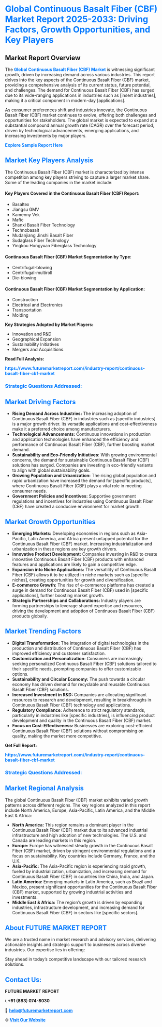 <h1 style="color: #007BFF;">Global Continuous Basalt Fiber (CBF) Market Report 2025-2033: Driving Factors, Growth Opportunities, and Key Players</h1>

<section id="overview">
<h2>Market Report Overview</h2>
<p>The <a href="https://www.futuremarketreport.com//industry-report/continuous-basalt-fiber-cbf-market" style="color: #007BFF; text-decoration: none;"><strong>Global Continuous Basalt Fiber (CBF) Market</strong></a> is witnessing significant growth, driven by increasing demand across various industries. This report delves into the key aspects of the Continuous Basalt Fiber (CBF) market, providing a comprehensive analysis of its current status, future potential, and challenges. The demand for Continuous Basalt Fiber (CBF) has surged due to its wide-ranging applications in industries such as [insert industries], making it a critical component in modern-day [applications].</p>
<p>As consumer preferences shift and industries innovate, the Continuous Basalt Fiber (CBF) market continues to evolve, offering both challenges and opportunities for stakeholders. The global market is expected to expand at a substantial compound annual growth rate (CAGR) over the forecast period, driven by technological advancements, emerging applications, and increasing investments by major players.</p>
</section>

<section id="overview">
<p><a href="https://www.futuremarketreport.com//request-sample/reportId=89828" style="color: #007BFF; text-decoration: none;"><strong>Explore Sample Report Here</strong></a></p>
</section>

<section id="key-players">
<h2 style="color: #007BFF;">Market Key Players Analysis</h2>
<p>The Continuous Basalt Fiber (CBF) market is characterized by intense competition among key players striving to capture a larger market share. Some of the leading companies in the market include:</p>
<h4>Key Players Covered in the Continuous Basalt Fiber (CBF) Report:</h4>
<ul><li>Basaltex</li><li>Jiangsu GMV</li><li>Kamenny Vek</li><li>Mafic</li><li>Shanxi Basalt Fiber Technology</li><li>Technobasalt</li><li>Mudanjiang Jinshi Basalt Fiber</li><li>Sudaglass Fiber Technology</li><li>Yingkou Hongyuan Fiberglass Technology</li></ul>
<h4>Continuous Basalt Fiber (CBF) Market Segmentation by Type:</h4>
<ul><li>Centrifugal-blowing</li><li>Centrifugal-multiroll</li><li>Die-blowing</li></ul>

<h4>Continuous Basalt Fiber (CBF) Market Segmentation by Application:</h4>
<ul><li>Construction</li><li>Electrical and Electronics</li><li>Transportation</li><li>Molding</li></ul>
<p><strong>Key Strategies Adopted by Market Players:</strong></p>
<ul>
<li>Innovation and R&D</li>
<li>Geographical Expansion</li>
<li>Sustainability Initiatives</li>
<li>Mergers and Acquisitions</li>
</ul>
</section>

<section>
<p><strong>Read Full Analysis: </strong></p><a href="https://www.futuremarketreport.com//industry-report/continuous-basalt-fiber-cbf-market" style="color: #007BFF; text-decoration: none;"><strong>https://www.futuremarketreport.com//industry-report/continuous-basalt-fiber-cbf-market</strong></a>
<h3 style="color: #007BFF;">Strategic Questions Addressed:</h3>
</section>

<section id="driving-factors">
<h2 style="color: #007BFF;">Market Driving Factors</h2>
<ul>
<li><strong>Rising Demand Across Industries:</strong> The increasing adoption of Continuous Basalt Fiber (CBF) in industries such as [specific industries] is a major growth driver. Its versatile applications and cost-effectiveness make it a preferred choice among manufacturers.</li>
<li><strong>Technological Advancements:</strong> Continuous innovations in production and application technologies have enhanced the efficiency and performance of Continuous Basalt Fiber (CBF), further boosting market demand.</li>
<li><strong>Sustainability and Eco-Friendly Initiatives:</strong> With growing environmental concerns, the demand for sustainable Continuous Basalt Fiber (CBF) solutions has surged. Companies are investing in eco-friendly variants to align with global sustainability goals.</li>
<li><strong>Growing Population and Urbanization:</strong> The rising global population and rapid urbanization have increased the demand for [specific products], where Continuous Basalt Fiber (CBF) plays a vital role in meeting consumer needs.</li>
<li><strong>Government Policies and Incentives:</strong> Supportive government regulations and incentives for industries using Continuous Basalt Fiber (CBF) have created a conducive environment for market growth.</li>
</ul>
</section>

<section id="growth-opportunities">
<h2 style="color: #007BFF;">Market Growth Opportunities</h2>
<ul>
<li><strong>Emerging Markets:</strong> Developing economies in regions such as Asia-Pacific, Latin America, and Africa present untapped potential for the Continuous Basalt Fiber (CBF) market. Increasing industrialization and urbanization in these regions are key growth drivers.</li>
<li><strong>Innovative Product Development:</strong> Companies investing in R&D to create innovative Continuous Basalt Fiber (CBF) products with enhanced features and applications are likely to gain a competitive edge.</li>
<li><strong>Expansion into Niche Applications:</strong> The versatility of Continuous Basalt Fiber (CBF) allows it to be utilized in niche markets such as [specific niches], creating opportunities for growth and diversification.</li>
<li><strong>E-commerce Growth:</strong> The rise of e-commerce platforms has created a surge in demand for Continuous Basalt Fiber (CBF) used in [specific applications], further boosting market growth.</li>
<li><strong>Strategic Partnerships and Collaborations:</strong> Industry players are forming partnerships to leverage shared expertise and resources, driving the development and adoption of Continuous Basalt Fiber (CBF) products globally.</li>
</ul>
</section>

<section id="trending-factors">
<h2 style="color: #007BFF;">Market Trending Factors</h2>
<ul>
<li><strong>Digital Transformation:</strong> The integration of digital technologies in the production and distribution of Continuous Basalt Fiber (CBF) has improved efficiency and customer satisfaction.</li>
<li><strong>Customization and Personalization:</strong> Consumers are increasingly seeking personalized Continuous Basalt Fiber (CBF) solutions tailored to their specific needs, prompting companies to offer customizable options.</li>
<li><strong>Sustainability and Circular Economy:</strong> The push towards a circular economy has driven demand for recyclable and reusable Continuous Basalt Fiber (CBF) solutions.</li>
<li><strong>Increased Investment in R&D:</strong> Companies are allocating significant resources to research and development, resulting in breakthroughs in Continuous Basalt Fiber (CBF) technology and applications.</li>
<li><strong>Regulatory Compliance:</strong> Adherence to strict regulatory standards, particularly in industries like [specific industries], is influencing product development and quality in the Continuous Basalt Fiber (CBF) market.</li>
<li><strong>Focus on Cost-Effectiveness:</strong> Businesses are exploring cost-efficient Continuous Basalt Fiber (CBF) solutions without compromising on quality, making the market more competitive.</li>
</ul>
</section>

<section>
<p><strong>Get Full Report: </strong></p><a href="https://www.futuremarketreport.com//industry-report/continuous-basalt-fiber-cbf-market" style="color: #007BFF; text-decoration: none;"><strong>https://www.futuremarketreport.com//industry-report/continuous-basalt-fiber-cbf-market</strong></a>
<h3 style="color: #007BFF;">Strategic Questions Addressed:</h3>
</section>


<section id="regional-analysis">
<h2 style="color: #007BFF;">Market Regional Analysis</h2>
<p>The global Continuous Basalt Fiber (CBF) market exhibits varied growth patterns across different regions. The key regions analyzed in this report include North America, Europe, Asia-Pacific, Latin America, and the Middle East & Africa:</p>
<ul>
<li><strong>North America:</strong> This region remains a dominant player in the Continuous Basalt Fiber (CBF) market due to its advanced industrial infrastructure and high adoption of new technologies. The U.S. and Canada are leading markets in this region.</li>
<li><strong>Europe:</strong> Europe has witnessed steady growth in the Continuous Basalt Fiber (CBF) market, driven by stringent environmental regulations and a focus on sustainability. Key countries include Germany, France, and the U.K.</li>
<li><strong>Asia-Pacific:</strong> The Asia-Pacific region is experiencing rapid growth, fueled by industrialization, urbanization, and increasing demand for Continuous Basalt Fiber (CBF) in countries like China, India, and Japan.</li>
<li><strong>Latin America:</strong> Emerging markets in Latin America, such as Brazil and Mexico, present significant opportunities for the Continuous Basalt Fiber (CBF) market, supported by growing industrial activities and investments.</li>
<li><strong>Middle East & Africa:</strong> The region’s growth is driven by expanding industries, infrastructure development, and increasing demand for Continuous Basalt Fiber (CBF) in sectors like [specific sectors].</li>
</ul>
</section>

<footer>
<h2 style="color: #007BFF;">About FUTURE MARKET REPORT</h2>
<p>We are a trusted name in market research and advisory services, delivering actionable insights and strategic support to businesses across diverse industries. Our expertise lies in offering:</p>

<p>Stay ahead in today’s competitive landscape with our tailored research solutions.</p>

<h2 style="color: #007BFF;">Contact Us:</h2>
<p><strong>FUTURE MARKET REPORT</strong></p>
<p>📞 <strong>+91 (883) 074-8030</strong></p>
<p>📧 <strong><a href="mailto:help@futuremarketreport.com" style="color: #007BFF;">help@futuremarketreport.com</a></strong></p>
<p>🌐 <strong><a href="https://www.futuremarketreport.com/" style="color: #007BFF;">Visit Our Website</a></strong></p>
</footer>